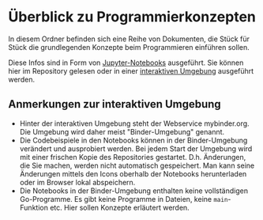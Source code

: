 # Überblick zu Programmierkonzepten

In diesem Ordner befinden sich eine Reihe von Dokumenten,
die Stück für Stück die grundlegenden Konzepte beim Programmieren einführen sollen.

Diese Infos sind in Form von [Jupyter-Notebooks](https://jupyter.org/) ausgeführt.
Sie können hier im Repository gelesen oder in einer
[interaktiven Umgebung](https://mybinder.org/v2/gh/wwi21ama-prog/go-mybinder-env.git/HEAD?urlpath=lab%2Ftree%2Fworkspace%2Fgo-intro%2Fkonzepte%2F00_Ueberblick.ipynb)
ausgeführt werden.

## Anmerkungen zur interaktiven Umgebung

* Hinter der interaktiven Umgebung steht der Webservice mybinder.org.
  Die Umgebung wird daher meist "Binder-Umgebung" genannt.
* Die Codebeispiele in den Notebooks können in der Binder-Umgebung verändert und ausprobiert werden.
  Bei jedem Start der Umgebung wird mit einer frischen Kopie des Repositories gestartet.
  D.h. Änderungen, die Sie machen, werden nicht automatisch gespeichert.
  Man kann seine Änderungen mittels den Icons oberhalb der Notebooks herunterladen oder im Browser lokal abspeichern.
* Die Notebooks in der Binder-Umgebung enthalten keine vollständigen Go-Programme.
  Es gibt keine Programme in Dateien, keine `main`-Funktion etc.
  Hier sollen Konzepte erläutert werden.